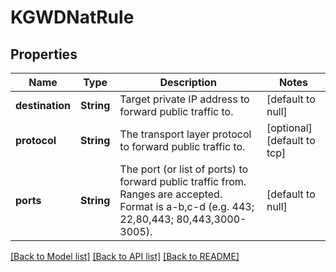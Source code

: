 # KGWDNatRule
## Properties

| Name | Type | Description | Notes |
|------------ | ------------- | ------------- | -------------|
| **destination** | **String** | Target private IP address to forward public traffic to. | [default to null] |
| **protocol** | **String** | The transport layer protocol to forward public traffic to. | [optional] [default to tcp] |
| **ports** | **String** | The port (or list of ports) to forward public traffic from. Ranges are accepted. Format is a-b,c-d (e.g. 443; 22,80,443; 80,443,3000-3005). | [default to null] |

[[Back to Model list]](../README.md#documentation-for-models) [[Back to API list]](../README.md#documentation-for-api-endpoints) [[Back to README]](../README.md)

